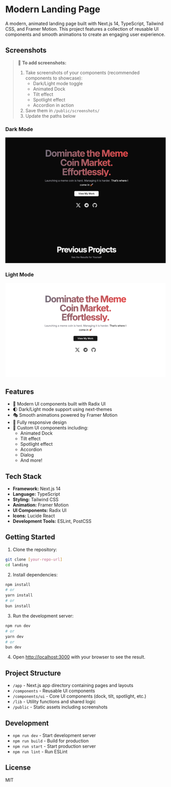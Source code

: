 # Modern Landing Page

A modern, animated landing page built with Next.js 14, TypeScript, Tailwind CSS, and Framer Motion. This project features a collection of reusable UI components and smooth animations to create an engaging user experience.

## Screenshots

> 📸 **To add screenshots:**
> 1. Take screenshots of your components (recommended components to showcase):
>    - Dark/Light mode toggle
>    - Animated Dock
>    - Tilt effect
>    - Spotlight effect
>    - Accordion in action
> 2. Save them in `/public/screenshots/`
> 3. Update the paths below

### Dark Mode
![Dark Mode](/public/screenshots/dark-mode.png)

### Light Mode
![Light Mode](/public/screenshots/light-mode.png)


## Features

- 🎨 Modern UI components built with Radix UI
- 🌓 Dark/Light mode support using next-themes
- 🎭 Smooth animations powered by Framer Motion
- 📱 Fully responsive design
- 🎯 Custom UI components including:
  - Animated Dock
  - Tilt effect
  - Spotlight effect
  - Accordion
  - Dialog
  - And more!

## Tech Stack

- **Framework:** Next.js 14
- **Language:** TypeScript
- **Styling:** Tailwind CSS
- **Animation:** Framer Motion
- **UI Components:** Radix UI
- **Icons:** Lucide React
- **Development Tools:** ESLint, PostCSS

## Getting Started

1. Clone the repository:
```bash
git clone [your-repo-url]
cd landing
```

2. Install dependencies:
```bash
npm install
# or
yarn install
# or
bun install
```

3. Run the development server:
```bash
npm run dev
# or
yarn dev
# or
bun dev
```

4. Open [http://localhost:3000](http://localhost:3000) with your browser to see the result.

## Project Structure

- `/app` - Next.js app directory containing pages and layouts
- `/components` - Reusable UI components
- `/components/ui` - Core UI components (dock, tilt, spotlight, etc.)
- `/lib` - Utility functions and shared logic
- `/public` - Static assets including screenshots

## Development

- `npm run dev` - Start development server
- `npm run build` - Build for production
- `npm run start` - Start production server
- `npm run lint` - Run ESLint

## License

MIT